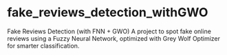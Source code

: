 # fake_reviews_detection_withGWO
Fake Reviews Detection (with FNN + GWO) A project to spot fake online reviews using a Fuzzy Neural Network, optimized with Grey Wolf Optimizer for smarter classification.
